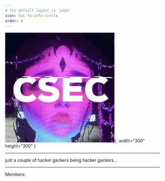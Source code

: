 ```yaml
---
# the default layout is 'page'
icon: fas fa-info-circle
order: 4
---
```

![](/assets/img/media/avatar.gif){: width="300" height="300" }

---

just a couple of hacker gackers being hacker gackers...

---
Members: